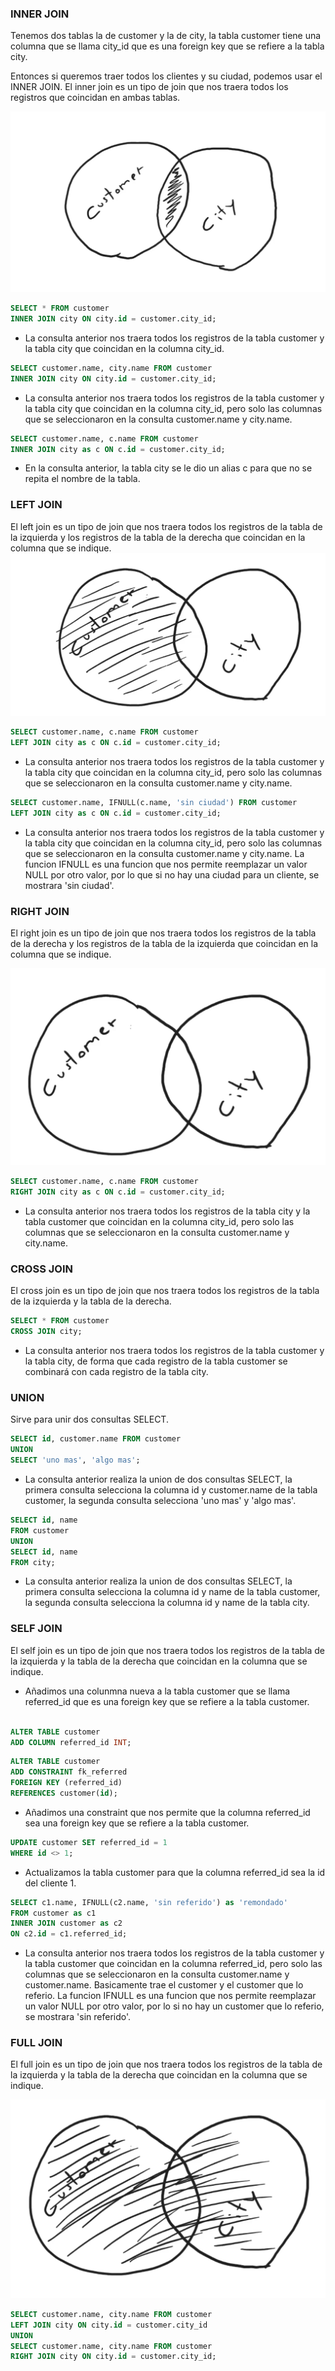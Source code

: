 ### INNER JOIN

Tenemos dos tablas la de customer y la de city, la tabla customer tiene una columna que se llama city_id que es una foreign key que se refiere a la tabla city.

Entonces si queremos traer todos los clientes y su ciudad, podemos usar el INNER JOIN.
El inner join es un tipo de join que nos traera todos los registros que coincidan en ambas tablas.

![alt text](image.png)

```sql
SELECT * FROM customer 
INNER JOIN city ON city.id = customer.city_id;
```

- La consulta anterior nos traera todos los registros de la tabla customer y la tabla city que coincidan en la columna city_id.


```sql
SELECT customer.name, city.name FROM customer 
INNER JOIN city ON city.id = customer.city_id;
```

- La consulta anterior nos traera todos los registros de la tabla customer y la tabla city que coincidan en la columna city_id, pero solo las columnas que se seleccionaron en la consulta customer.name y city.name.

```sql
SELECT customer.name, c.name FROM customer 
INNER JOIN city as c ON c.id = customer.city_id;
```
- En la consulta anterior, la tabla city se le dio un alias c para que no se repita el nombre de la tabla.

### LEFT JOIN

El left join es un tipo de join que nos traera todos los registros de la tabla de la izquierda y los registros de la tabla de la derecha que coincidan en la columna que se indique.
![alt text](image-1.png)

```sql
SELECT customer.name, c.name FROM customer 
LEFT JOIN city as c ON c.id = customer.city_id;
```

- La consulta anterior nos traera todos los registros de la tabla customer y la tabla city que coincidan en la columna city_id, pero solo las columnas que se seleccionaron en la consulta customer.name y city.name.

```sql
SELECT customer.name, IFNULL(c.name, 'sin ciudad') FROM customer 
LEFT JOIN city as c ON c.id = customer.city_id;
```

- La consulta anterior nos traera todos los registros de la tabla customer y la tabla city que coincidan en la columna city_id, pero solo las columnas que se seleccionaron en la consulta customer.name y city.name. La funcion IFNULL es una funcion que nos permite reemplazar un valor NULL por otro valor, por lo que si no hay una ciudad para un cliente, se mostrara 'sin ciudad'.

### RIGHT JOIN

El right join es un tipo de join que nos traera todos los registros de la tabla de la derecha y los registros de la tabla de la izquierda que coincidan en la columna que se indique.

![alt text](image-2.png)

```sql
SELECT customer.name, c.name FROM customer 
RIGHT JOIN city as c ON c.id = customer.city_id;
```

- La consulta anterior nos traera todos los registros de la tabla city y la tabla customer que coincidan en la columna city_id, pero solo las columnas que se seleccionaron en la consulta customer.name y city.name.

### CROSS JOIN

El cross join es un tipo de join que nos traera todos los registros de la tabla de la izquierda y la tabla de la derecha.

```sql
SELECT * FROM customer 
CROSS JOIN city;
```

- La consulta anterior nos traera todos los registros de la tabla customer y la tabla city, de forma que cada registro de la tabla customer se combinará con cada registro de la tabla city.

### UNION

Sirve para unir dos consultas SELECT.

```sql
SELECT id, customer.name FROM customer 
UNION 
SELECT 'uno mas', 'algo mas';
```

- La consulta anterior realiza la union de dos consultas SELECT, la primera consulta selecciona la columna id y customer.name de la tabla customer, la segunda consulta selecciona 'uno mas' y 'algo mas'.

```sql
SELECT id, name
FROM customer
UNION
SELECT id, name
FROM city;
```

- La consulta anterior realiza la union de dos consultas SELECT, la primera consulta selecciona la columna id y name de la tabla customer, la segunda consulta selecciona la columna id y name de la tabla city.

### SELF JOIN

El self join es un tipo de join que nos traera todos los registros de la tabla de la izquierda y la tabla de la derecha que coincidan en la columna que se indique.

- Añadimos una colunmna nueva a la tabla customer que se llama referred_id que es una foreign key que se refiere a la tabla customer.

```sql

ALTER TABLE customer
ADD COLUMN referred_id INT;
```


```sql
ALTER TABLE customer
ADD CONSTRAINT fk_referred
FOREIGN KEY (referred_id)
REFERENCES customer(id);
```
- Añadimos una constraint que nos permite que la columna referred_id sea una foreign key que se refiere a la tabla customer.

```sql
UPDATE customer SET referred_id = 1
WHERE id <> 1;
```
- Actualizamos la tabla customer para que la columna referred_id sea la id del cliente 1.


```sql
SELECT c1.name, IFNULL(c2.name, 'sin referido') as 'remondado' 
FROM customer as c1
INNER JOIN customer as c2
ON c2.id = c1.referred_id;
```
- La consulta anterior nos traera todos los registros de la tabla customer y la tabla customer que coincidan en la columna referred_id, pero solo las columnas que se seleccionaron en la consulta customer.name y customer.name. Basicamente trae el customer y el customer que lo referio. La funcion IFNULL es una funcion que nos permite reemplazar un valor NULL por otro valor, por lo si no hay un customer que lo referio, se mostrara 'sin referido'.


### FULL JOIN

El full join es un tipo de join que nos traera todos los registros de la tabla de la izquierda y la tabla de la derecha que coincidan en la columna que se indique.

![alt text](image-3.png)

```sql
SELECT customer.name, city.name FROM customer 
LEFT JOIN city ON city.id = customer.city_id
UNION
SELECT customer.name, city.name FROM customer 
RIGHT JOIN city ON city.id = customer.city_id;
```